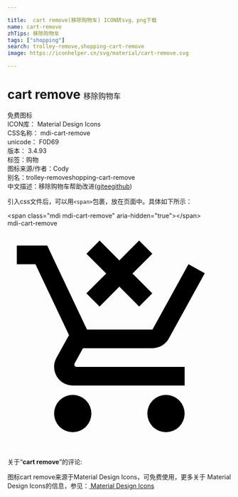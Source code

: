 ```yaml
---

title:  cart remove(移除购物车) ICON转svg、png下载
name: cart-remove
zhTips: 移除购物车
tags: ["shopping"]
search: trolley-remove,shopping-cart-remove
image: https://iconhelper.cn/svg/material/cart-remove.svg

---
```


# cart remove  <small style="font-size: 60%;font-weight: 100">移除购物车</small>


<div class="detail-page">
<p>
<span><span class="badge-success badge">免费图标</span> </span>
<br/>
<span>
ICON库：
<span class="badge-secondary badge">Material Design Icons</span> 
</span>
<br/>
<span>
CSS名称：
<span class="badge-secondary badge">mdi-cart-remove</span> 
</span>
<br/>
<span>
unicode：
<span class="badge-secondary badge">F0D69</span> 
<copy-btn content='F0D69' btn-title=""></copy-btn>
<copy-btn :content='String.fromCodePoint(parseInt("F0D69", 16))' btn-title="复制U"></copy-btn>
</span>
<br/>
<span>
版本：
<span class="badge-secondary badge">3.4.93</span> 
</span><br/><span>标签：<span class="badge-light badge"><router-link to="/tags/shopping.html">购物</router-link></span></span>
<br/>
<span>图标来源/作者：<span class="badge-light badge">Cody</span></span> 
<br/>
<span>别名：<span class="badge-light badge">trolley-remove</span><span class="badge-light badge">shopping-cart-remove</span></span><br/><span class="zh-detail">中文描述：<span class="badge-primary badge">移除购物车</span><span class="help-link"><span>帮助改进</span>(<a href="https://gitee.com/liuwave/icon-helper/edit/master/json/material/cart-remove.json" target="_blank" rel="noopener noreferrer">gitee</a><a href="https://github.com/liuwave/icon-helper/edit/master/json/material/cart-remove.json" target="_blank" rel="noopener noreferrer">github</a></span>)</span><br/>
</p>
</div>
<div class="alert alert-dark">
  <i class="mdi mdi-cart-remove mdi-48px"></i>
  <i class="mdi mdi-cart-remove mdi-36px"></i>
  <i class="mdi mdi-cart-remove mdi-24px"></i>
  <i class="mdi mdi-cart-remove mdi-18px"></i>
</div>
<div>
  <p>引入css文件后，可以用<code>&lt;span&gt;</code>包裹，放在页面中。具体如下所示：    
  </p>
  <div class="alert alert-primary" style="font-size: 14px">
    &lt;span class="mdi mdi-cart-remove" aria-hidden="true"&gt;&lt;/span&gt;
    <copy-btn content='<span class="mdi mdi-cart-remove" aria-hidden="true"></span>'></copy-btn>
  </div>
  <div class="alert alert-secondary">
    <i class="mdi mdi-cart-remove"
    style="font-size: 24px"
    aria-hidden="true"></i> mdi-cart-remove
    <copy-btn content="mdi-cart-remove" btn-title="复制图标名称"></copy-btn>
  </div>
</div>
<div id="svg" class="svg-wrap">
<svg xmlns="http://www.w3.org/2000/svg" viewBox="0 0 24 24"><path d="M14.12,8.53L12,6.41L9.88,8.54L8.46,7.12L10.59,5L8.47,2.88L9.88,1.47L12,3.59L14.12,1.46L15.54,2.88L13.41,5L15.53,7.12L14.12,8.53M7,18A2,2 0 0,1 9,20A2,2 0 0,1 7,22A2,2 0 0,1 5,20A2,2 0 0,1 7,18M17,18A2,2 0 0,1 19,20A2,2 0 0,1 17,22A2,2 0 0,1 15,20A2,2 0 0,1 17,18M7.17,14.75A0.25,0.25 0 0,0 7.42,15H19V17H7A2,2 0 0,1 5,15C5,14.65 5.09,14.32 5.25,14.04L6.6,11.59L3,4H1V2H4.27L5.21,4L6.16,6L8.4,10.73L8.53,11H15.55L18.31,6L19.41,4H19.42L21.16,4.96L17.3,11.97C16.96,12.59 16.3,13 15.55,13H8.1L7.2,14.63L7.17,14.75Z" /></svg>
</div>
<detail full-name='mdi-cart-remove'></detail>
<div class="icon-detail__container">
<p>关于“<b>cart remove</b>”的评论:</p>
</div>
<Vssue title="关于“cart remove”的评论" />    
<div><p>图标cart remove来源于Material Design Icons，可免费使用，更多关于 Material Design Icons的信息，参见：<a target="_blank" href="https://iconhelper.cn/material.html"> Material Design Icons</a>
</p></div>
